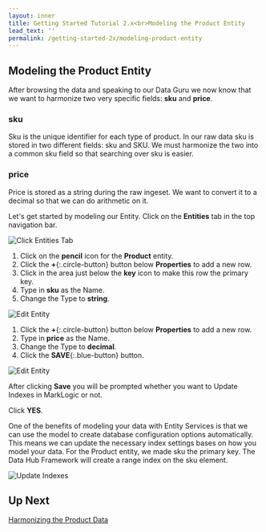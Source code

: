 ```yaml
---
layout: inner
title: Getting Started Tutorial 2.x<br>Modeling the Product Entity
lead_text: ''
permalink: /getting-started-2x/modeling-product-entity
---
```


## Modeling the Product Entity

After browsing the data and speaking to our Data Guru we now know that we want to harmonize two very specific fields: **sku** and **price**.

### sku
Sku is the unique identifier for each type of product. In our raw data sku is stored in two different fields: sku and SKU. We must harmonize the two into a common sku field so that searching over sku is easier.

### price
Price is stored as a string during the raw ingeset. We want to convert it to a decimal so that we can do arithmetic on it.

Let's get started by modeling our Entity. <i class="fa fa-hand-pointer-o"></i> Click on the **Entities** tab in the top navigation bar.

![Click Entities Tab]({{site.baseurl}}/images/2x/click-entities.png)

1. <i class="fa fa-hand-pointer-o"></i> Click on the **pencil** icon <i class="fa fa-pencil"></i> for the **Product** entity.
1. <i class="fa fa-hand-pointer-o"></i> Click the **+**{:.circle-button} button below **Properties** to add a new row.
1. <i class="fa fa-hand-pointer-o"></i> Click in the area just below the **key** icon to make this row the primary key.
1. Type in **sku** as the Name.
1. Change the Type to **string**.

![Edit Entity]({{site.baseurl}}/images/2x/edit-product-entity.png)

1. <i class="fa fa-hand-pointer-o"></i> Click the **+**{:.circle-button} button below **Properties** to add a new row.
1. Type in **price** as the Name.
1. Change the Type to **decimal**.
1. <i class="fa fa-hand-pointer-o"></i> Click the **SAVE**{:.blue-button} button.

![Edit Entity]({{site.baseurl}}/images/2x/edit-product-entity2.png)

After clicking **Save** you will be prompted whether you want to Update Indexes in MarkLogic or not.

<i class="fa fa-hand-pointer-o"></i> Click **YES**.

One of the benefits of modeling your data with Entity Services is that we can use the model to create database configuration options automatically. This means we can update the necessary index settings bases on how you model your data. For the Product entity, we made sku the primary key. The Data Hub Framework will create a range index on the sku element.

![Update Indexes]({{site.baseurl}}/images/2x/update-indexes1.png)

## Up Next

[Harmonizing the Product Data](/marklogic-data-hub/getting-started-2x/harmonizing-product-data)
